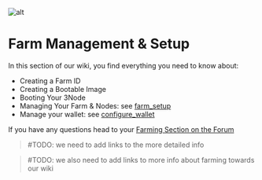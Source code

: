![alt](./img/cap2layer.png)

# Farm Management & Setup

In this section of our wiki, you find everything you need to know about:
- Creating a Farm ID
- Creating a Bootable Image
- Booting Your 3Node
- Managing Your Farm & Nodes: see [farm_setup](farm_setup)
- Manage your wallet: see [configure_wallet](configure_wallet)

If you have any questions head to your [Farming Section on the Forum](https://forum.threefold.io/c/threefold-grid-support/farmer-discussion)



> \#TODO: we need to add links to the more detailed info

> \#TODO: we also need to add links to more info about farming towards our wiki